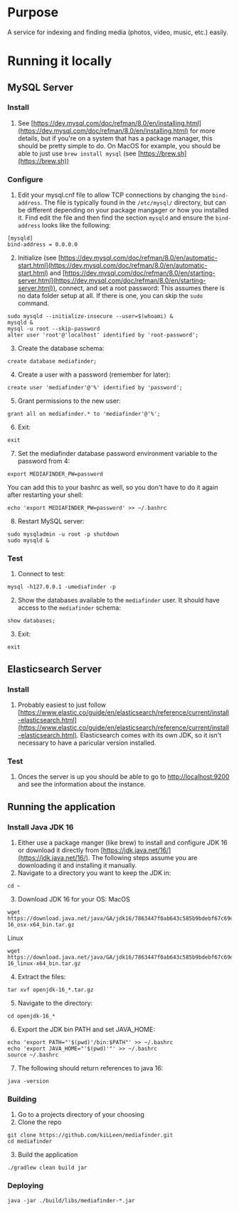 # Purpose

A service for indexing and finding media (photos, video, music, etc.) easily.

# Running it locally

## MySQL Server

### Install

1. See [https://dev.mysql.com/doc/refman/8.0/en/installing.html](https://dev.mysql.com/doc/refman/8.0/en/installing.html) for more details, but if you're on a system that has a package manager, this should be pretty simple to do. On MacOS for example, you should be able to just use `brew install mysql` (see [https://brew.sh](https://brew.sh))

### Configure

1. Edit your mysql.cnf file to allow TCP connections by changing the `bind-address`. The file is typically found in the `/etc/mysql/` directory, but can be different depending on your package mangager or how you installed it. Find edit the file and then find the section `mysqld` and ensure the `bind-address` looks like the following:
```
[mysqld]
bind-address = 0.0.0.0
```
2. Initialize (see [https://dev.mysql.com/doc/refman/8.0/en/automatic-start.html](https://dev.mysql.com/doc/refman/8.0/en/automatic-start.html) and [https://dev.mysql.com/doc/refman/8.0/en/starting-server.html](https://dev.mysql.com/doc/refman/8.0/en/starting-server.html)), connect, and set a root password:
This assumes there is no data folder setup at all. If there is one, you can skip the `sudo` command.
```
sudo mysqld --initialize-insecure --user=$(whoami) &
mysqld &
mysql -u root --skip-password
alter user 'root'@'localhost' identified by 'root-password';
```
3. Create the database schema:
```
create database mediafinder;
```
4. Create a user with a password (remember for later):
```
create user 'mediafinder'@'%' identified by 'password';
```
5. Grant permissions to the new user:
```
grant all on mediafinder.* to 'mediafinder'@'%';
```
6. Exit:
```
exit
```
7. Set the mediafinder database password environment variable to the password from 4:
```
export MEDIAFINDER_PW=password
```
You can add this to your bashrc as well, so you don't have to do it again after restarting your shell:
```
echo 'export MEDIAFINDER_PW=password' >> ~/.bashrc
```
8. Restart MySQL server:
```
sudo mysqladmin -u root -p shutdown
sudo mysqld &
```

### Test

1. Connect to test:
```
mysql -h127.0.0.1 -umediafinder -p
```
2. Show the databases available to the `mediafinder` user. It should have access to the `mediafinder` schema:
```
show databases;
```
3. Exit:
```
exit
```

## Elasticsearch Server

### Install

1. Probably easiest to just follow [https://www.elastic.co/guide/en/elasticsearch/reference/current/install-elasticsearch.html](https://www.elastic.co/guide/en/elasticsearch/reference/current/install-elasticsearch.html). Elasticsearch comes with its own JDK, so it isn't necessary to have a paricular version installed.

### Test

1. Onces the server is up you should be able to go to [http://localhost:9200](http://localhost:9200) and see the information about the instance.

## Running the application

### Install Java JDK 16

1. Either use a package manger (like brew) to install and configure JDK 16 or download it directly from [https://jdk.java.net/16/](https://jdk.java.net/16/). The following steps assume you are downloading it and installing it manually.
2. Navigate to a directory you want to keep the JDK in:
```
cd ~
```
3. Download JDK 16 for your OS:
MacOS
```
wget https://download.java.net/java/GA/jdk16/7863447f0ab643c585b9bdebf67c69db/36/GPL/openjdk-16_osx-x64_bin.tar.gz 
```
Linux
```
wget https://download.java.net/java/GA/jdk16/7863447f0ab643c585b9bdebf67c69db/36/GPL/openjdk-16_linux-x64_bin.tar.gz
```
4. Extract the files:
```
tar xvf openjdk-16_*.tar.gz
```
5. Navigate to the directory:
```
cd openjdk-16_*
```
6. Export the JDK bin PATH and set JAVA_HOME:
```
echo 'export PATH="'$(pwd)'/bin:$PATH"' >> ~/.bashrc
echo 'export JAVA_HOME="'$(pwd)'"' >> ~/.bashrc
source ~/.bashrc
```
7. The following should return references to java 16:
```
java -version
```

### Building

1. Go to a projects directory of your choosing
2. Clone the repo
```
git clone https://github.com/kiLLeen/mediafinder.git
cd mediafinder
```
3. Build the application
```
./gradlew clean build jar
```

### Deploying

```
java -jar ./build/libs/mediafinder-*.jar
```

